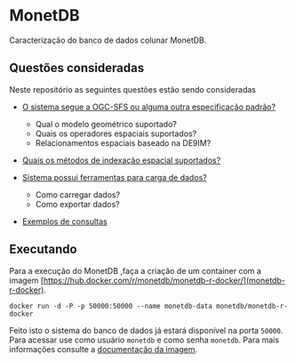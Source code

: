 # MonetDB

Caracterização do banco de dados colunar MonetDB.

## Questões consideradas

Neste repositório as seguintes questões estão sendo consideradas

- [O sistema segue a OGC-SFS ou alguma outra especificação padrão?](GEOMETRY.md)
    - Qual o modelo geométrico suportado?
    - Quais os operadores espaciais suportados?
    - Relacionamentos espaciais baseado na DE9IM?

- [Quais os métodos de indexação espacial suportados?](SPATIAL_INDEX.md)

- [Sistema possui ferramentas para carga de dados?](TOOLS.md)
    - Como carregar dados?
    - Como exportar dados?

- [Exemplos de consultas](EXAMPLES.md)

## Executando

Para a execução do MonetDB ,faça a criação de um container com a imagem [https://hub.docker.com/r/monetdb/monetdb-r-docker/](monetdb-r-docker).

```shell
docker run -d -P -p 50000:50000 --name monetdb-data monetdb/monetdb-r-docker
```

Feito isto o sistema do banco de dados já estará disponível na porta `50000`. Para acessar use como usuário `monetdb` e como senha `monetdb`. Para mais informações consulte a [documentação da imagem](https://hub.docker.com/r/monetdb/monetdb-r-docker/).
